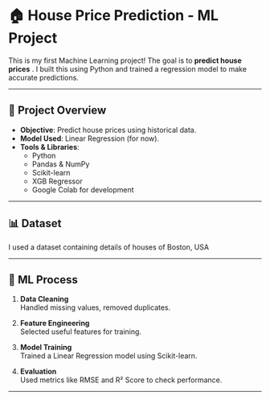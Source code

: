 # 🏠 House Price Prediction - ML Project

This is my first Machine Learning project! The goal is to **predict house prices** . I built this using Python and trained a regression model to make accurate predictions.

---

## 📌 Project Overview

- **Objective**: Predict house prices using historical data.
- **Model Used**: Linear Regression (for now).
- **Tools & Libraries**:
  - Python 
  - Pandas & NumPy
  - Scikit-learn
  - XGB Regressor
  - Google Colab for development

---

## 📊 Dataset

I used a dataset containing details of houses of Boston, USA

---

## 🧠 ML Process

1. **Data Cleaning**  
   Handled missing values, removed duplicates.

2. **Feature Engineering**  
   Selected useful features for training.

3. **Model Training**  
   Trained a Linear Regression model using Scikit-learn.

4. **Evaluation**  
   Used metrics like RMSE and R² Score to check performance.

---

